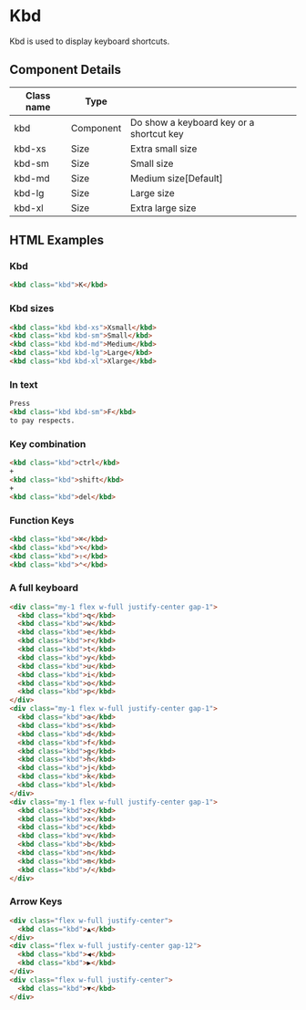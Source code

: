 # Kbd

Kbd is used to display keyboard shortcuts.

## Component Details

| Class name | Type |  |
| --- | --- | --- |
| kbd | Component | Do show a keyboard key or a shortcut key |
| kbd-xs | Size | Extra small size |
| kbd-sm | Size | Small size |
| kbd-md | Size | Medium size[Default] |
| kbd-lg | Size | Large size |
| kbd-xl | Size | Extra large size |

## HTML Examples

### Kbd

```html
<kbd class="kbd">K</kbd>
```

### Kbd sizes

```html
<kbd class="kbd kbd-xs">Xsmall</kbd>
<kbd class="kbd kbd-sm">Small</kbd>
<kbd class="kbd kbd-md">Medium</kbd>
<kbd class="kbd kbd-lg">Large</kbd>
<kbd class="kbd kbd-xl">Xlarge</kbd>
```

### In text

```html
Press
<kbd class="kbd kbd-sm">F</kbd>
to pay respects.
```

### Key combination

```html
<kbd class="kbd">ctrl</kbd>
+
<kbd class="kbd">shift</kbd>
+
<kbd class="kbd">del</kbd>
```

### Function Keys

```html
<kbd class="kbd">⌘</kbd>
<kbd class="kbd">⌥</kbd>
<kbd class="kbd">⇧</kbd>
<kbd class="kbd">⌃</kbd>
```

### A full keyboard

```html
<div class="my-1 flex w-full justify-center gap-1">
  <kbd class="kbd">q</kbd>
  <kbd class="kbd">w</kbd>
  <kbd class="kbd">e</kbd>
  <kbd class="kbd">r</kbd>
  <kbd class="kbd">t</kbd>
  <kbd class="kbd">y</kbd>
  <kbd class="kbd">u</kbd>
  <kbd class="kbd">i</kbd>
  <kbd class="kbd">o</kbd>
  <kbd class="kbd">p</kbd>
</div>
<div class="my-1 flex w-full justify-center gap-1">
  <kbd class="kbd">a</kbd>
  <kbd class="kbd">s</kbd>
  <kbd class="kbd">d</kbd>
  <kbd class="kbd">f</kbd>
  <kbd class="kbd">g</kbd>
  <kbd class="kbd">h</kbd>
  <kbd class="kbd">j</kbd>
  <kbd class="kbd">k</kbd>
  <kbd class="kbd">l</kbd>
</div>
<div class="my-1 flex w-full justify-center gap-1">
  <kbd class="kbd">z</kbd>
  <kbd class="kbd">x</kbd>
  <kbd class="kbd">c</kbd>
  <kbd class="kbd">v</kbd>
  <kbd class="kbd">b</kbd>
  <kbd class="kbd">n</kbd>
  <kbd class="kbd">m</kbd>
  <kbd class="kbd">/</kbd>
</div>
```

### Arrow Keys

```html
<div class="flex w-full justify-center">
  <kbd class="kbd">▲</kbd>
</div>
<div class="flex w-full justify-center gap-12">
  <kbd class="kbd">◀︎</kbd>
  <kbd class="kbd">▶︎</kbd>
</div>
<div class="flex w-full justify-center">
  <kbd class="kbd">▼</kbd>
</div>
```

